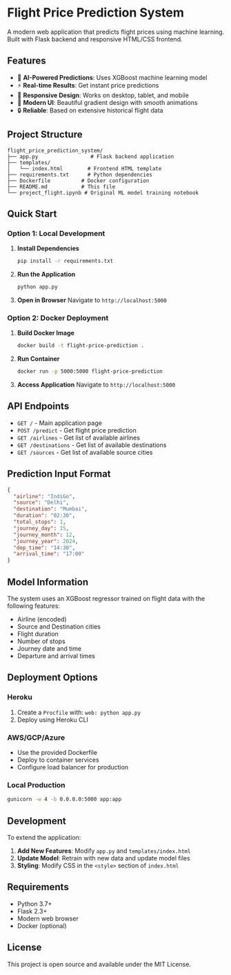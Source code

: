 # Flight Price Prediction System

A modern web application that predicts flight prices using machine learning. Built with Flask backend and responsive HTML/CSS frontend.

## Features

- 🧠 **AI-Powered Predictions**: Uses XGBoost machine learning model
- ⚡ **Real-time Results**: Get instant price predictions
- 📱 **Responsive Design**: Works on desktop, tablet, and mobile
- 🎨 **Modern UI**: Beautiful gradient design with smooth animations
- 🔒 **Reliable**: Based on extensive historical flight data

## Project Structure

```
flight_price_prediction_system/
├── app.py                 # Flask backend application
├── templates/
│   └── index.html        # Frontend HTML template
├── requirements.txt      # Python dependencies
├── Dockerfile          # Docker configuration
├── README.md           # This file
└── project_flight.ipynb # Original ML model training notebook
```

## Quick Start

### Option 1: Local Development

1. **Install Dependencies**
   ```bash
   pip install -r requirements.txt
   ```

2. **Run the Application**
   ```bash
   python app.py
   ```

3. **Open in Browser**
   Navigate to `http://localhost:5000`

### Option 2: Docker Deployment

1. **Build Docker Image**
   ```bash
   docker build -t flight-price-prediction .
   ```

2. **Run Container**
   ```bash
   docker run -p 5000:5000 flight-price-prediction
   ```

3. **Access Application**
   Navigate to `http://localhost:5000`

## API Endpoints

- `GET /` - Main application page
- `POST /predict` - Get flight price prediction
- `GET /airlines` - Get list of available airlines
- `GET /destinations` - Get list of available destinations
- `GET /sources` - Get list of available source cities

## Prediction Input Format

```json
{
  "airline": "IndiGo",
  "source": "Delhi",
  "destination": "Mumbai",
  "duration": "02:30",
  "total_stops": 1,
  "journey_day": 15,
  "journey_month": 12,
  "journey_year": 2024,
  "dep_time": "14:30",
  "arrival_time": "17:00"
}
```

## Model Information

The system uses an XGBoost regressor trained on flight data with the following features:
- Airline (encoded)
- Source and Destination cities
- Flight duration
- Number of stops
- Journey date and time
- Departure and arrival times

## Deployment Options

### Heroku
1. Create a `Procfile` with: `web: python app.py`
2. Deploy using Heroku CLI

### AWS/GCP/Azure
- Use the provided Dockerfile
- Deploy to container services
- Configure load balancer for production

### Local Production
```bash
gunicorn -w 4 -b 0.0.0.0:5000 app:app
```

## Development

To extend the application:

1. **Add New Features**: Modify `app.py` and `templates/index.html`
2. **Update Model**: Retrain with new data and update model files
3. **Styling**: Modify CSS in the `<style>` section of `index.html`

## Requirements

- Python 3.7+
- Flask 2.3+
- Modern web browser
- Docker (optional)

## License

This project is open source and available under the MIT License.
